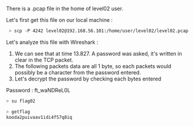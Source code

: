 There is a .pcap file in the home of level02 user.

Let's first get this file on our local machine :
```bash
 > scp -P 4242 level02@192.168.56.101:/home/user/level02/level02.pcap ./Ressources 
```

Let's analyze this file with Wireshark :
1. We can see that at time 13.827. A password was asked, it's written in clear in the TCP packet.
2. The following packets data are all 1 byte, so each packets would possibly be a character from the password entered.
3. Let's decrypt the password by checking each bytes entered

Password : ft_waNDReL0L

```bash
> su flag02

> getflag
kooda2puivaav1idi4f57q8iq
```